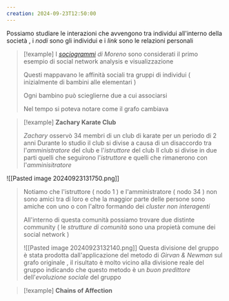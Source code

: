 ```yaml
---
creation: 2024-09-23T12:50:00
---
```

Possiamo studiare le interazioni che avvengono tra individui all'interno della società , i *nodi* sono gli individui e i *link* sono le relazioni personali 

>[!example] 
I *[sociogrammi](https://en.wikipedia.org/wiki/Sociogram) di Moreno* sono considerati il primo esempio di social network analysis e visualizzazione
>
>Questi mappavano le affinità sociali tra gruppi di individui ( inizialmente di bambini alle elementari )
>
>Ogni bambino può scieglierne due a cui associarsi 
>
>Nel tempo si poteva notare come il grafo cambiava 

>[!example] 
>**Zachary Karate Club** 
>
>*Zachary* osservò 34 membri di un club di karate per un periodo di 2 anni 
>Durante lo studio il club si divise a causa di un disaccordo tra l'*amministratore* del club e l'*istruttore* del club 
>Il club si divise in due parti quelli che seguirono l'*istruttore* e quelli che rimanerono con l'*amminisitratore* 
>
![[Pasted image 20240923131750.png]]
>
>Notiamo che l'istruttore ( nodo 1 ) e l'amministratore ( nodo 34 ) non sono amici tra di loro e che la maggior parte delle persone sono amiche con uno o con l'altro formando dei *cluster non interagenti*  
>
>All'interno di questa comunità possiamo trovare due distinte community ( le *strutture di comunità* sono una propietà comune dei social network )
>
>![[Pasted image 20240923132140.png]]
>Questa divisione del gruppo è stata prodotta dall'applicazione del metodo di *Girvan & Newman* sul grafo originale , il risultato è molto vicino alla divisione reale del gruppo indicando che questo metodo è un *buon predittore* dell'*evoluzione sociale* del gruppo

>[!example] 
>**Chains of Affection**